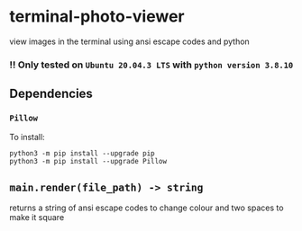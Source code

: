 # terminal-photo-viewer
view images in the terminal using ansi escape codes and python

### !! Only tested on `Ubuntu 20.04.3 LTS` with `python version 3.8.10`

## Dependencies
### `Pillow`
To install:
```
python3 -m pip install --upgrade pip
python3 -m pip install --upgrade Pillow
```


## `main.render(file_path) -> string`
returns a string of ansi escape codes to change colour and two spaces to make it square
